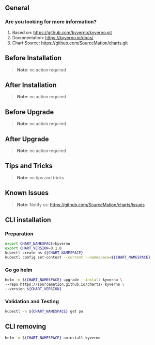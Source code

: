 ## General

### Are you looking for more information?

1. Based on: https://github.com/kyverno/kyverno.git
2. Documentation: https://kyverno.io/docs/
3. Chart Source: https://github.com/SourceMation/charts.git

## Before Installation

> **Note:**
> no action required

## After Installation

> **Note:**
> no action required

## Before Upgrade

> **Note:**
> no action required

## After Upgrade

> **Note:**
> no action required


## Tips and Tricks

> **Note:**
> no tips and tricks


## Known Issues

> **Note:**
> Notify us: https://github.com/SourceMation/charts/issues


## CLI installation

### Preparation

```bash
export CHART_NAMESPACE=kyverno
export CHART_VERSION=0.1.0
kubectl create ns ${CHART_NAMESPACE}
kubectl config set-context --current --namespace=${CHART_NAMESPACE}
```

### Go go helm

``` bash
helm -n ${CHART_NAMESPACE} upgrade --install kyverno \
--repo https://sourcemation.github.io/charts/ kyverno \
--version ${CHART_VERSION}
```

### Validation and Testing

```bash
kubectl -n ${CHART_NAMESPACE} get po
```

## CLI removing

```bash
helm -n ${CHART_NAMESPACE} uninstall kyverno
```

